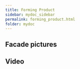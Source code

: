 ```yaml
---
title: Forming Product
sidebar: mydoc_sidebar
permalink: forming_product.html
folder: mydoc
---
```

## Facade pictures
## Video
